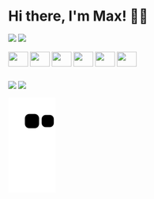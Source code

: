 # Hi there, I'm Max! 👋🏻

<div>
  <img height="180em" src="https://github-readme-stats.vercel.app/api?username=MaximilienProville75&show_icons=true&theme=react" />
  <img height="180em"  src="https://github-readme-stats.vercel.app/api/top-langs/?username=MaximilienProville75&layout=compact&theme=react" />
</div>
<div style="display: inline-block"><br>
  <img align="center" height="30" width="40"  src="https://cdn.jsdelivr.net/gh/devicons/devicon/icons/react/react-original.svg" />
  <img align="center" height="30" width="40" src="https://cdn.jsdelivr.net/gh/devicons/devicon/icons/javascript/javascript-original.svg" />
  <img align="center" height="30" width="40" src="https://cdn.jsdelivr.net/gh/devicons/devicon/icons/tailwindcss/tailwindcss-plain.svg" />
  <img align="center" height="30" width="40" src="https://cdn.jsdelivr.net/gh/devicons/devicon/icons/css3/css3-original.svg" />
  <img align="center" height="30" width="40" src="https://cdn.jsdelivr.net/gh/devicons/devicon/icons/html5/html5-original.svg" />
  <img align="center" height="30" width="40" src="https://cdn.jsdelivr.net/gh/devicons/devicon/icons/figma/figma-original.svg" />
</div>

##

<div>
  <a href="https://www.linkedin.com/in/maximilien-proville-4338391ba/" target="_blank"><img src="https://img.shields.io/badge/LinkedIn-0077B5?style=for-the-badge&logo=linkedin&logoColor=white" target="_blank"/></a>
  <a href= "mailto:maximilien.proville77@gmail.com"><img src="https://img.shields.io/badge/Gmail-D14836?style=for-the-badge&logo=gmail&logoColor=white" target="_blank"/></a>
  
  ![Snake animation](https://github.com/MaximilienProville75/MaximilienProville75/blob/output/github-contribution-grid-snake.svg)
  
</div>

